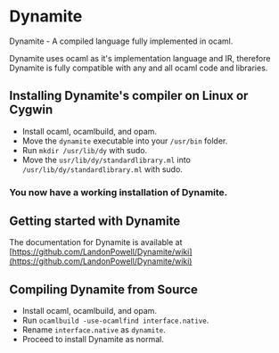 # Dynamite
Dynamite - A compiled language fully implemented in ocaml.

Dynamite uses ocaml as it's implementation language and IR, therefore Dynamite is fully 
compatible with any and all ocaml code and libraries.

## Installing Dynamite's compiler on Linux or Cygwin

* Install ocaml, ocamlbuild, and opam.
* Move the `dynamite` executable into your `/usr/bin` folder.
* Run `mkdir /usr/lib/dy` with sudo.
* Move the `usr/lib/dy/standardlibrary.ml` into `/usr/lib/dy/standardlibrary.ml` with sudo.

### You now have a working installation of Dynamite.

## Getting started with Dynamite

The documentation for Dynamite is available at 
[https://github.com/LandonPowell/Dynamite/wiki](https://github.com/LandonPowell/Dynamite/wiki)

## Compiling Dynamite from Source

* Install ocaml, ocamlbuild, and opam.
* Run `ocamlbuild -use-ocamlfind interface.native`.
* Rename `interface.native` as `dynamite`.
* Proceed to install Dynamite as normal.
